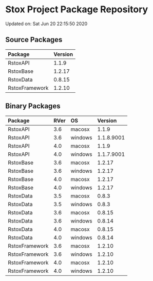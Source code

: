 # Stox Project Package Repository


Updated on: Sat Jun 20 22:15:50 2020
## Source Packages

|Package        |Version |
|:--------------|:-------|
|RstoxAPI       |1.1.9   |
|RstoxBase      |1.2.17  |
|RstoxData      |0.8.15  |
|RstoxFramework |1.2.10  |

## Binary Packages

|Package        |RVer |OS      |Version    |
|:--------------|:----|:-------|:----------|
|RstoxAPI       |3.6  |macosx  |1.1.9      |
|RstoxAPI       |3.6  |windows |1.1.8.9001 |
|RstoxAPI       |4.0  |macosx  |1.1.9      |
|RstoxAPI       |4.0  |windows |1.1.7.9001 |
|RstoxBase      |3.6  |macosx  |1.2.17     |
|RstoxBase      |3.6  |windows |1.2.17     |
|RstoxBase      |4.0  |macosx  |1.2.17     |
|RstoxBase      |4.0  |windows |1.2.17     |
|RstoxData      |3.5  |macosx  |0.8.3      |
|RstoxData      |3.5  |windows |0.8.3      |
|RstoxData      |3.6  |macosx  |0.8.15     |
|RstoxData      |3.6  |windows |0.8.14     |
|RstoxData      |4.0  |macosx  |0.8.15     |
|RstoxData      |4.0  |windows |0.8.14     |
|RstoxFramework |3.6  |macosx  |1.2.10     |
|RstoxFramework |3.6  |windows |1.2.10     |
|RstoxFramework |4.0  |macosx  |1.2.10     |
|RstoxFramework |4.0  |windows |1.2.10     |
